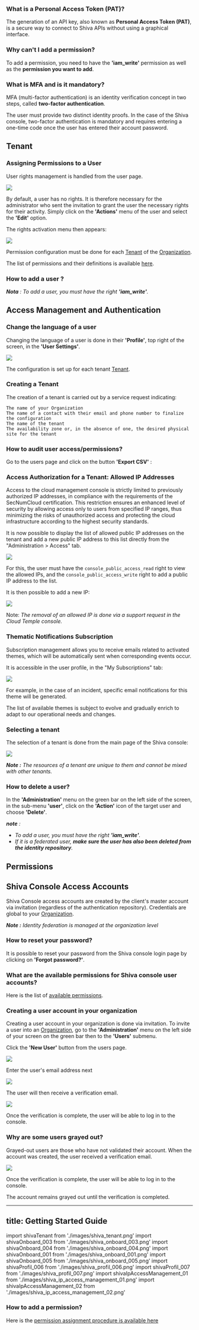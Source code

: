 ### What is a Personal Access Token (PAT)?

The generation of an API key, also known as __Personal Access Token (PAT)__,
is a secure way to connect to Shiva APIs without using a graphical interface.

### Why can't I add a permission?

To add a permission, you need to have the __'iam_write'__ permission as well as the __permission you want to add__.

### What is MFA and is it mandatory?

MFA (multi-factor authentication) is an identity verification concept in two steps, called __two-factor authentication__.

The user must provide two distinct identity proofs. In the case of the Shiva console, two-factor authentication is mandatory and requires entering a one-time code once the user has entered their account password.

## Tenant

### Assigning Permissions to a User

User rights management is handled from the user page.

<img src={shivaOnboard_003} />

By default, a user has no rights. It is therefore necessary for the administrator who sent the invitation to grant the user the necessary rights for their activity. Simply click on the __'Actions'__ menu of the user and select the __'Edit'__ option.

The rights activation menu then appears:

<img src={shivaOnboard_005} />

Permission configuration must be done for each [Tenant](concepts.md#tenants) of the [Organization](concepts.md#organisations).

The list of permissions and their definitions is available [here](#permissions).

### How to add a user ?

*__Nota__ : To add a user, you must have the right __'iam_write'__.*

## Access Management and Authentication

### Change the language of a user

Changing the language of a user is done in their __'Profile'__, top right of the screen, in the __'User Settings'__.

<img src={shivaProfil_006} />

The configuration is set up for each tenant [Tenant](concepts.md#tenants).

### Creating a Tenant

The creation of a tenant is carried out by a service request indicating:

    The name of your Organization
    The name of a contact with their email and phone number to finalize the configuration
    The name of the tenant
    The availability zone or, in the absence of one, the desired physical site for the tenant

### How to audit user access/permissions?

Go to the users page and click on the button __'Export CSV'__ :

### Access Authorization for a Tenant: Allowed IP Addresses

Access to the cloud management console is strictly limited to previously authorized IP addresses, in compliance with the requirements of the SecNumCloud certification. This restriction ensures an enhanced level of security by allowing access only to users from specified IP ranges, thus minimizing the risks of unauthorized access and protecting the cloud infrastructure according to the highest security standards.

It is now possible to display the list of allowed public IP addresses on the tenant and add a new public IP address to this list directly from the "Administration > Access" tab.

<img src={shivaIpAccessManagement_01} />

For this, the user must have the `console_public_access_read` right to view the allowed IPs, and the `console_public_access_write` right to add a public IP address to the list.

It is then possible to add a new IP:

<img src={shivaIpAccessManagement_02} />

Note: *The removal of an allowed IP is done via a support request in the Cloud Temple console.*

### Thematic Notifications Subscription

Subscription management allows you to receive emails related to activated themes, which will be automatically sent when corresponding events occur.

It is accessible in the user profile, in the "My Subscriptions" tab:

<img src={shivaProfil_007} />

For example, in the case of an incident, specific email notifications for this theme will be generated.

The list of available themes is subject to evolve and gradually enrich to adapt to our operational needs and changes.

### Selecting a tenant

The selection of a tenant is done from the main page of the Shiva console:

<img src={shivaTenant} />

*__Note :__ The resources of a tenant are unique to them and cannot be mixed with other tenants.*

### How to delete a user?

In the __'Administration'__ menu on the green bar on the left side of the screen, in the sub-menu __'user'__, click on the __'Action'__ icon of the target user and choose __'Delete'__.

*__note__ :*

- *To add a user, you must have the right __'iam_write'__.*
- *If it is a federated user, __make sure the user has also been deleted from the identity repository__.*

## Permissions

## Shiva Console Access Accounts

Shiva Console access accounts are created by the client's master account via invitation (regardless of the authentication repository). 
Credentials are global to your [Organization](concepts.md#organisations).

*__Note :__ Identity federation is managed at the organization level*

### How to reset your password?

It is possible to reset your password from the Shiva console login page by clicking on __'Forgot password?'__.

### What are the available permissions for Shiva console user accounts?

Here is the list of [available permissions](#permissions).

### Creating a user account in your organization

Creating a user account in your organization is done via invitation. To invite a user into an [Organization](concepts.md#organisations), go to the __'Administration'__ menu on the left side of your screen on the green bar then to the __'Users'__ submenu.

Click the __'New User'__ button from the users page.

<img src={shivaOnboard_003} />

Enter the user's email address next

<img src={shivaOnboard_004} />

The user will then receive a verification email.

<img src={shivaOnboard_001} />

Once the verification is complete, the user will be able to log in to the console.

### Why are some users grayed out?

Grayed-out users are those who have not validated their account. When the account was created, the user received a verification email.

<img src={shivaOnboard_001} />

Once the verification is complete, the user will be able to log in to the console.

The account remains grayed out until the verification is completed.

---
title: Getting Started Guide
---
import shivaTenant from './images/shiva_tenant.png'
import shivaOnboard_003 from './images/shiva_onboard_003.png'
import shivaOnboard_004 from './images/shiva_onboard_004.png'
import shivaOnboard_001 from './images/shiva_onboard_001.png'
import shivaOnboard_005 from './images/shiva_onboard_005.png'
import shivaProfil_006 from './images/shiva_profil_006.png'
import shivaProfil_007 from './images/shiva_profil_007.png'
import shivaIpAccessManagement_01 from './images/shiva_ip_access_management_01.png'
import shivaIpAccessManagement_02 from './images/shiva_ip_access_management_02.png'

### How to add a permission?

Here is the [permission assignment procedure is available here](#permissions)